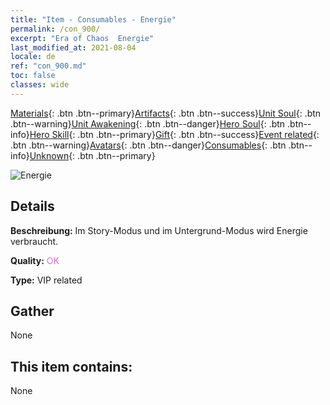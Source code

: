 ```yaml
---
title: "Item - Consumables - Energie"
permalink: /con_900/
excerpt: "Era of Chaos  Energie"
last_modified_at: 2021-08-04
locale: de
ref: "con_900.md"
toc: false
classes: wide
---
```

 [Materials](/ItemsDE/){: .btn .btn--primary}[Artifacts](/ItemsDE/Artifacts/){: .btn .btn--success}[Unit Soul](/ItemsDE/UnitSoul/){: .btn .btn--warning}[Unit Awakening](/ItemsDE/UnitAwakening/){: .btn .btn--danger}[Hero Soul](/ItemsDE/HeroSoul/){: .btn .btn--info}[Hero Skill](/ItemsDE/HeroSkill/){: .btn .btn--primary}[Gift](/ItemsDE/Gift/){: .btn .btn--success}[Event related](/ItemsDE/Events/){: .btn .btn--warning}[Avatars](/ItemsDE/Avatars/){: .btn .btn--danger}[Consumables](/ItemsDE/Consumables/){: .btn .btn--info}[Unknown](/ItemsDE/Unknown/){: .btn .btn--primary}

 ![Energie](/images/t/i_104.png)

## Details
 **Beschreibung:** Im Story-Modus und im Untergrund-Modus wird Energie verbraucht.

 **Quality:** <span style="color: #DA70D6">OK</span>

 **Type:** VIP related

## Gather

  None

## This item contains:

  None

